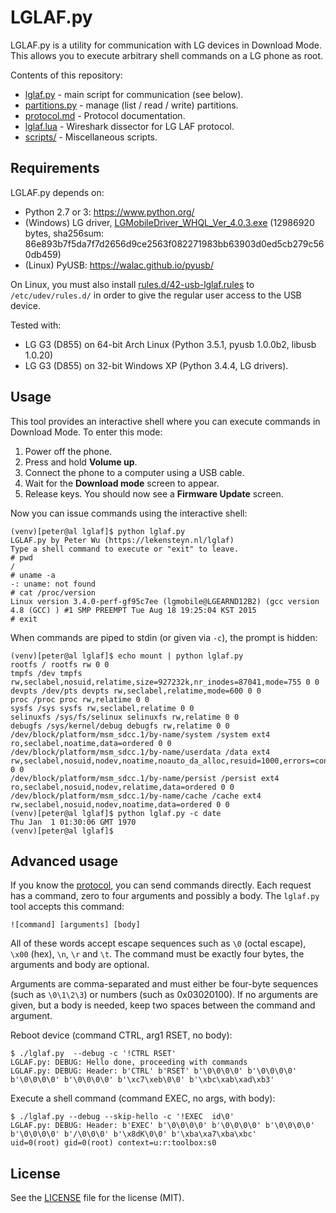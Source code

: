 # LGLAF.py
LGLAF.py is a utility for communication with LG devices in Download Mode. This
allows you to execute arbitrary shell commands on a LG phone as root.

Contents of this repository:

 - [lglaf.py](lglaf.py) - main script for communication (see below).
 - [partitions.py](partitions.py) - manage (list / read / write) partitions.
 - [protocol.md](protocol.md) - Protocol documentation.
 - [lglaf.lua](lglaf.lua) - Wireshark dissector for LG LAF protocol.
 - [scripts/](scripts/) - Miscellaneous scripts.

## Requirements
LGLAF.py depends on:

 - Python 2.7 or 3: https://www.python.org/
 - (Windows) LG driver,
   [LGMobileDriver\_WHQL\_Ver\_4.0.3.exe](http://18d5a.wpc.azureedge.net/8018D5A/tool/dn/downloader.dev?fileKey=UW00120120425)
   (12986920 bytes,
   sha256sum: 86e893b7f5da7f7d2656d9ce2563f082271983bb63903d0ed5cb279c560db459)
 - (Linux) PyUSB: https://walac.github.io/pyusb/

On Linux, you must also install
[rules.d/42-usb-lglaf.rules](rules.d/42-usb-lglaf.rules) to `/etc/udev/rules.d/`
in order to give the regular user access to the USB device.

Tested with:

 - LG G3 (D855) on 64-bit Arch Linux (Python 3.5.1, pyusb 1.0.0b2, libusb 1.0.20)
 - LG G3 (D855) on 32-bit Windows XP (Python 3.4.4, LG drivers).

## Usage
This tool provides an interactive shell where you can execute commands in
Download Mode. To enter this mode:

 1. Power off the phone.
 2. Press and hold **Volume up**.
 3. Connect the phone to a computer using a USB cable.
 4. Wait for the **Download mode** screen to appear.
 5. Release keys. You should now see a **Firmware Update** screen.

Now you can issue commands using the interactive shell:

    (venv)[peter@al lglaf]$ python lglaf.py
    LGLAF.py by Peter Wu (https://lekensteyn.nl/lglaf)
    Type a shell command to execute or "exit" to leave.
    # pwd
    /
    # uname -a
    -: uname: not found
    # cat /proc/version
    Linux version 3.4.0-perf-gf95c7ee (lgmobile@LGEARND12B2) (gcc version 4.8 (GCC) ) #1 SMP PREEMPT Tue Aug 18 19:25:04 KST 2015
    # exit

When commands are piped to stdin (or given via `-c`), the prompt is hidden:

    (venv)[peter@al lglaf]$ echo mount | python lglaf.py
    rootfs / rootfs rw 0 0
    tmpfs /dev tmpfs rw,seclabel,nosuid,relatime,size=927232k,nr_inodes=87041,mode=755 0 0
    devpts /dev/pts devpts rw,seclabel,relatime,mode=600 0 0
    proc /proc proc rw,relatime 0 0
    sysfs /sys sysfs rw,seclabel,relatime 0 0
    selinuxfs /sys/fs/selinux selinuxfs rw,relatime 0 0
    debugfs /sys/kernel/debug debugfs rw,relatime 0 0
    /dev/block/platform/msm_sdcc.1/by-name/system /system ext4 ro,seclabel,noatime,data=ordered 0 0
    /dev/block/platform/msm_sdcc.1/by-name/userdata /data ext4 rw,seclabel,nosuid,nodev,noatime,noauto_da_alloc,resuid=1000,errors=continue,data=ordered 0 0
    /dev/block/platform/msm_sdcc.1/by-name/persist /persist ext4 ro,seclabel,nosuid,nodev,relatime,data=ordered 0 0
    /dev/block/platform/msm_sdcc.1/by-name/cache /cache ext4 rw,seclabel,nosuid,nodev,noatime,data=ordered 0 0
    (venv)[peter@al lglaf]$ python lglaf.py -c date
    Thu Jan  1 01:30:06 GMT 1970
    (venv)[peter@al lglaf]$

## Advanced usage
If you know the [protocol](protocol.md), you can send commands directly. Each
request has a command, zero to four arguments and possibly a body. The
`lglaf.py` tool accepts this command:

    ![command] [arguments] [body]

All of these words accept escape sequences such as `\0` (octal escape), `\x00`
(hex), `\n`, `\r` and `\t`. The command must be exactly four bytes, the
arguments and body are optional.

Arguments are comma-separated and must either be four-byte sequences (such as
`\0\1\2\3`) or numbers (such as 0x03020100). If no arguments are given, but a
body is needed, keep two spaces between the command and argument.

Reboot device (command CTRL, arg1 RSET, no body):

    $ ./lglaf.py  --debug -c '!CTRL RSET'
    LGLAF.py: DEBUG: Hello done, proceeding with commands
    LGLAF.py: DEBUG: Header: b'CTRL' b'RSET' b'\0\0\0\0' b'\0\0\0\0' b'\0\0\0\0' b'\0\0\0\0' b'\xc7\xeb\0\0' b'\xbc\xab\xad\xb3'

Execute a shell command (command EXEC, no args, with body):

    $ ./lglaf.py --debug --skip-hello -c '!EXEC  id\0'
    LGLAF.py: DEBUG: Header: b'EXEC' b'\0\0\0\0' b'\0\0\0\0' b'\0\0\0\0' b'\0\0\0\0' b'/\0\0\0' b'\x8dK\0\0' b'\xba\xa7\xba\xbc'
    uid=0(root) gid=0(root) context=u:r:toolbox:s0

## License
See the [LICENSE](LICENSE) file for the license (MIT).
